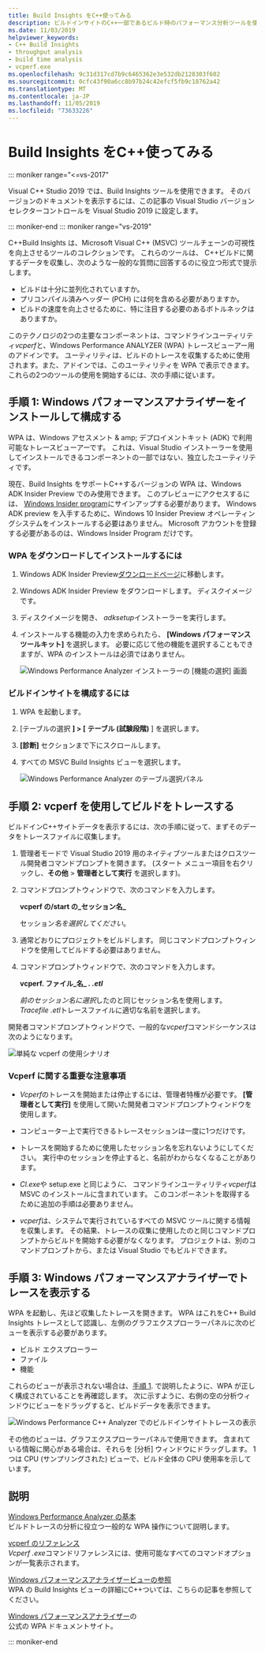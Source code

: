 ```yaml
---
title: Build Insights をC++使ってみる
description: ビルドインサイトのC++一部であるビルド時のパフォーマンス分析ツールを使用する方法の概要について説明します。
ms.date: 11/03/2019
helpviewer_keywords:
- C++ Build Insights
- throughput analysis
- build time analysis
- vcperf.exe
ms.openlocfilehash: 9c31d317cd7b9c6465362e3e532db2128303f602
ms.sourcegitcommit: 0cfc43f90a6cc8b97b24c42efcf5fb9c18762a42
ms.translationtype: MT
ms.contentlocale: ja-JP
ms.lasthandoff: 11/05/2019
ms.locfileid: "73633226"
---
```

# <a name="get-started-with-c-build-insights"></a>Build Insights をC++使ってみる

::: moniker range="<=vs-2017"

Visual C++ Studio 2019 では、Build Insights ツールを使用できます。 そのバージョンのドキュメントを表示するには、この記事の Visual Studio バージョンセレクターコントロールを Visual Studio 2019 に設定します。

::: moniker-end
::: moniker range="vs-2019"

C++Build Insights は、Microsoft Visual C++ (MSVC) ツールチェーンの可視性を向上させるツールのコレクションです。 これらのツールは、 C++ビルドに関するデータを収集し、次のような一般的な質問に回答するのに役立つ形式で提示します。

- ビルドは十分に並列化されていますか。
- プリコンパイル済みヘッダー (PCH) には何を含める必要がありますか。
- ビルドの速度を向上させるために、特に注目する必要のあるボトルネックはありますか。

このテクノロジの2つの主要なコンポーネントは、コマンドラインユーティリティ*vcperf*と、Windows Performance ANALYZER (WPA) トレースビューアー用のアドインです。 ユーティリティは、ビルドのトレースを収集するために使用されます。また、アドインでは、このユーティリティを WPA で表示できます。 これらの2つのツールの使用を開始するには、次の手順に従います。

## <a name="step-1-install-and-configure-windows-performance-analyzer"></a>手順 1: Windows パフォーマンスアナライザーをインストールして構成する

WPA は、Windows アセスメント & amp; デプロイメントキット (ADK) で利用可能なトレースビューアーです。 これは、Visual Studio インストーラーを使用してインストールできるコンポーネントの一部ではない、独立したユーティリティです。

現在、Build Insights をサポートC++するバージョンの WPA は、Windows ADK Insider Preview でのみ使用できます。 このプレビューにアクセスするには、 [Windows Insider program](https://insider.windows.com)にサインアップする必要があります。 Windows ADK preview を入手するために、Windows 10 Insider Preview オペレーティングシステムをインストールする必要はありません。 Microsoft アカウントを登録する必要があるのは、Windows Insider Program だけです。

### <a name="to-download-and-install-wpa"></a>WPA をダウンロードしてインストールするには

1. Windows ADK Insider Preview[ダウンロードページ](https://www.microsoft.com/software-download/windowsinsiderpreviewADK)に移動します。

1. Windows ADK Insider Preview をダウンロードします。 ディスクイメージです。

1. ディスクイメージを開き、 *adksetup*インストーラーを実行します。

1. インストールする機能の入力を求められたら、 **[Windows パフォーマンスツールキット]** を選択します。 必要に応じて他の機能を選択することもできますが、WPA のインストールは必須ではありません。

   ![Windows Performance Analyzer インストーラーの [機能の選択] 画面](media/wpa-installation.png)

### <a name="configuration-steps"></a>ビルドインサイトを構成するには

1. WPA を起動します。

1. [テーブルの選択 **] > [** **テーブル (試験段階)** ] を選択します。

1. **[診断]** セクションまで下にスクロールします。

1. すべての MSVC Build Insights ビューを選択します。

   ![Windows Performance Analyzer のテーブル選択パネル](media/wpa-configuration.png)

## <a name="step-2-trace-your-build-with-vcperfexe"></a>手順 2: vcperf を使用してビルドをトレースする

ビルドインC++サイトデータを表示するには、次の手順に従って、まずそのデータをトレースファイルに収集します。

1. 管理者モードで Visual Studio 2019 用のネイティブツールまたはクロスツール開発者コマンドプロンプトを開きます。 (スタート メニュー項目を右クリックし、**その他** > **管理者として実行** を選択します)。

1. コマンドプロンプトウィンドウで、次のコマンドを入力します。

   **vcperf の/start の_セッション名_**

   セッション*名を選択してください*。

1. 通常どおりにプロジェクトをビルドします。 同じコマンドプロンプトウィンドウを使用してビルドする必要はありません。

1. コマンドプロンプトウィンドウで、次のコマンドを入力します。

   **vcperf. ファイル_名_ _. .etl_**

   *前のセッション名に選択*したのと同じセッション名を使用します。 *Tracefile .etl*トレースファイルに適切な名前を選択します。

開発者コマンドプロンプトウィンドウで、一般的な*vcperf*コマンドシーケンスは次のようになります。

![単純な vcperf の使用シナリオ](media/vcperf-simple-usage.png)

### <a name="important-notes-about-vcperfexe"></a>Vcperf に関する重要な注意事項

- *Vcperf*のトレースを開始または停止するには、管理者特権が必要です。 **[管理者として実行]** を使用して開いた開発者コマンドプロンプトウィンドウを使用します。

- コンピューター上で実行できるトレースセッションは一度に1つだけです。

- トレースを開始するために使用したセッション名を忘れないようにしてください。 実行中のセッションを停止すると、名前がわからなくなることがあります。

- *Cl.exe*や setup.exe と同じよう*に、* コマンドラインユーティリティ*vcperf*は MSVC のインストールに含まれています。 このコンポーネントを取得するために追加の手順は必要ありません。

- *vcperf*は、システムで実行されているすべての MSVC ツールに関する情報を収集します。 その結果、トレースの収集に使用したのと同じコマンドプロンプトからビルドを開始する必要がなくなります。 プロジェクトは、別のコマンドプロンプトから、または Visual Studio でもビルドできます。

## <a name="step-3-view-your-trace-in-windows-performance-analyzer"></a>手順 3: Windows パフォーマンスアナライザーでトレースを表示する

WPA を起動し、先ほど収集したトレースを開きます。 WPA はこれをC++ Build Insights トレースとして認識し、左側のグラフエクスプローラーパネルに次のビューを表示する必要があります。

- ビルド エクスプローラー
- ファイル
- 機能

これらのビューが表示されない場合は、[手順 1](#configuration-steps). で説明したように、WPA が正しく構成されていることを再確認します。 次に示すように、右側の空の分析ウィンドウにビューをドラッグすると、ビルドデータを表示できます。

![Windows Performance C++ Analyzer でのビルドインサイトトレースの表示](media/wpa-viewing-trace.gif)

その他のビューは、グラフエクスプローラーパネルで使用できます。 含まれている情報に関心がある場合は、それらを [分析] ウィンドウにドラッグします。 1つは CPU (サンプリングされた) ビューで、ビルド全体の CPU 使用率を示しています。

## <a name="more-information"></a>説明

[Windows Performance Analyzer の基本](wpa-basics.md)\
ビルドトレースの分析に役立つ一般的な WPA 操作について説明します。

[vcperf のリファレンス](vcperf-reference.md)\
*Vcperf .exe*コマンドリファレンスには、使用可能なすべてのコマンドオプションが一覧表示されます。

[Windows パフォーマンスアナライザービューの参照](wpa-views-reference.md)\
WPA の Build Insights ビューの詳細にC++ついては、こちらの記事を参照してください。

[Windows パフォーマンスアナライザー](/windows-hardware/test/wpt/windows-performance-analyzer)の\
公式の WPA ドキュメントサイト。

::: moniker-end
